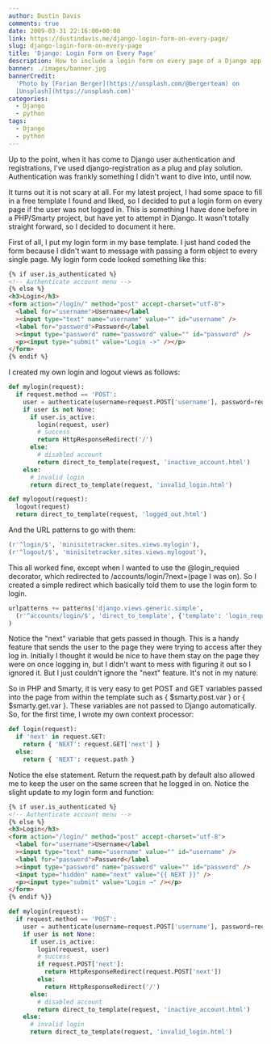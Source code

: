 ```yaml
---
author: Dustin Davis
comments: true
date: 2009-03-31 22:16:00+00:00
link: https://dustindavis.me/django-login-form-on-every-page/
slug: django-login-form-on-every-page
title: 'Django: Login Form on Every Page'
description: How to include a login form on every page of a Django app
banner: ./images/banner.jpg
bannerCredit:
  'Photo by [Forian Berger](https://unsplash.com/@bergerteam) on
  [Unsplash](https://unsplash.com)'
categories:
  - Django
  - python
tags:
  - Django
  - python
---
```


Up to the point, when it has come to Django user authentication and
registrations, I've used django-registration as a plug and play solution.
Authentication was frankly something I didn't want to dive into, until now.

It turns out it is not scary at all. For my latest project, I had some space to
fill in a free template I found and liked, so I decided to put a login form on
every page if the user was not logged in. This is something I have done before
in a PHP/Smarty project, but have yet to attempt in Django. It wasn't totally
straight forward, so I decided to document it here.

First of all, I put my login form in my base template. I just hand coded the
form because I didn't want to message with passing a form object to every single
page. My login form code looked something like this:

```html
{% if user.is_authenticated %}
<!-- Authenticate account menu -->
{% else %}
<h3>Login</h3>
<form action="/login/" method="post" accept-charset="utf-8">
  <label for="username">Username</label
  ><input type="text" name="username" value="" id="username" />
  <label for="password">Password</label
  ><input type="password" name="password" value="" id="password" />
  <p><input type="submit" value="Login ->" /></p>
</form>
{% endif %}
```

I created my own login and logout views as follows:

```python
def mylogin(request):
  if request.method == 'POST':
    user = authenticate(username=request.POST['username'], password=request.POST['password'])
    if user is not None:
      if user.is_active:
        login(request, user)
        # success
        return HttpResponseRedirect('/')
      else:
        # disabled account
        return direct_to_template(request, 'inactive_account.html')
    else:
      # invalid login
      return direct_to_template(request, 'invalid_login.html')

def mylogout(request):
  logout(request)
  return direct_to_template(request, 'logged_out.html')
```

And the URL patterns to go with them:

```python
(r'^login/$', 'minisitetracker.sites.views.mylogin'),
(r'^logout/$', 'minisitetracker.sites.views.mylogout'),
```

This all worked fine, except when I wanted to use the @login_requied decorator,
which redirected to /accounts/login/?next=(page I was on). So I created a simple
redirect which basically told them to use the login form to login.

```python
urlpatterns += patterns('django.views.generic.simple',
  (r'^accounts/login/$', 'direct_to_template', {'template': 'login_required.html'}),
)
```

Notice the "next" variable that gets passed in though. This is a handy feature
that sends the user to the page they were trying to access after they log in.
Initially I thought it would be nice to have them stay on the page they were on
once logging in, but I didn't want to mess with figuring it out so I ignored it.
But I just couldn't ignore the "next" feature. It's not in my nature.

So in PHP and Smarty, it is very easy to get POST and GET variables passed into
the page from within the template such as {
$smarty.post.var } or { $smarty.get.var }. These variables are not passed to
Django automatically. So, for the first time, I wrote my own context processor:

```python
def login(request):
  if 'next' in request.GET:
    return { 'NEXT': request.GET['next'] }
  else:
    return { 'NEXT': request.path }
```

Notice the else statement. Return the request.path by default also allowed me to
keep the user on the same screen that he logged in on. Notice the slight update
to my login form and function:

```html
{% if user.is_authenticated %}
<!-- Authenticate account menu -->
{% else %}
<h3>Login</h3>
<form action="/login/" method="post" accept-charset="utf-8">
  <label for="username">Username</label
  ><input type="text" name="username" value="" id="username" />
  <label for="password">Password</label
  ><input type="password" name="password" value="" id="password" />
  <input type="hidden" name="next" value="{{ NEXT }}" />
  <p><input type="submit" value="Login →" /></p>
</form>
{% endif %}}
```

```python
def mylogin(request):
  if request.method == 'POST':
    user = authenticate(username=request.POST['username'], password=request.POST['password'])
    if user is not None:
      if user.is_active:
        login(request, user)
        # success
        if request.POST['next']:
          return HttpResponseRedirect(request.POST['next'])
        else:
          return HttpResponseRedirect('/')
      else:
        # disabled account
        return direct_to_template(request, 'inactive_account.html')
    else:
      # invalid login
      return direct_to_template(request, 'invalid_login.html')
```
